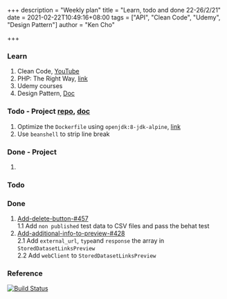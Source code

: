 +++
description = "Weekly plan"
title = "Learn, todo and done 22-26/2/21"
date = 2021-02-22T10:49:16+08:00
tags = ["API", "Clean Code", "Udemy", "Design Pattern"]
author = "Ken Cho"

+++  
### Learn
1. Clean Code, [YouTube](https://www.youtube.com/watch?v=7EmboKQH8lM)
2. PHP: The Right Way, [link](https://phptherightway.com/)
3. Udemy courses
4. Design Pattern, [Doc](https://designpatternsphp.readthedocs.io/en/latest/README.html)

### Todo - Project [repo](https://github.com/kencho51/mint_doi), [doc](https://docs.google.com/document/d/1CopK9e9QclOd91WRN1LREEBefMDb5cWoHiElj3IfKLc/edit#)
1. Optimize the `Dockerfile` using `openjdk:8-jdk-alpine`, [link](https://medium.com/@migueldoctor/how-to-create-a-custom-docker-image-with-jdk8-maven-and-gradle-ddc90f41cee4)
2. Use `beanshell` to strip line break  

### Done - Project
1. 


### Todo


### Done
1. [Add-delete-button-#457](https://github.com/gigascience/gigadb-website/pull/503)  
   1.1 Add `non published` test data to CSV files and pass the behat test
2. [Add-additional-info-to-preview-#428](https://github.com/gigascience/gigadb-website/pull/550)  
   2.1 Add `external_url`, `type`and `response` the array in `StoredDatasetLinksPreview`  
   2.2 Add `webClient` to `StoredDatasetLinksPreview`   



### Reference


[![Build Status](https://travis-ci.com/kencho51/gigathing.svg?branch=master)](https://travis-ci.com/kencho51/gigathing)

